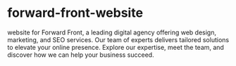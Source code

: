 # forward-front-website
website for Forward Front, a leading digital agency offering web design, marketing, and SEO services. Our team of experts delivers tailored solutions to elevate your online presence. Explore our expertise, meet the team, and discover how we can help your business succeed.
